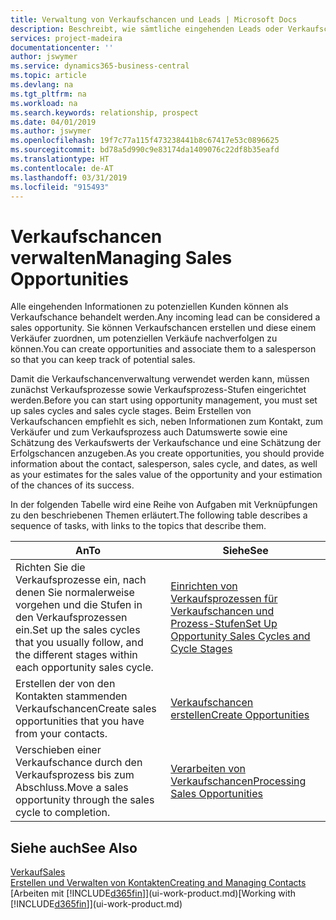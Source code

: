 ```yaml
---
title: Verwaltung von Verkaufschancen und Leads | Microsoft Docs
description: Beschreibt, wie sämtliche eingehenden Leads oder Verkaufschancen in Business Central verwaltet werden und verknüpft die Verkaufschance mit einem Vertriebsmitarbeiter, um die potenziellen Verkäufe nachverfolgen zu können.
services: project-madeira
documentationcenter: ''
author: jswymer
ms.service: dynamics365-business-central
ms.topic: article
ms.devlang: na
ms.tgt_pltfrm: na
ms.workload: na
ms.search.keywords: relationship, prospect
ms.date: 04/01/2019
ms.author: jswymer
ms.openlocfilehash: 19f7c77a115f473238441b8c67417e53c0896625
ms.sourcegitcommit: bd78a5d990c9e83174da1409076c22df8b35eafd
ms.translationtype: HT
ms.contentlocale: de-AT
ms.lasthandoff: 03/31/2019
ms.locfileid: "915493"
---
```

# <a name="managing-sales-opportunities"></a><span data-ttu-id="9d76e-103">Verkaufschancen verwalten</span><span class="sxs-lookup"><span data-stu-id="9d76e-103">Managing Sales Opportunities</span></span>
<span data-ttu-id="9d76e-104">Alle eingehenden Informationen zu potenziellen Kunden können als Verkaufschance behandelt werden.</span><span class="sxs-lookup"><span data-stu-id="9d76e-104">Any incoming lead can be considered a sales opportunity.</span></span> <span data-ttu-id="9d76e-105">Sie können Verkaufschancen erstellen und diese einem Verkäufer zuordnen, um potenziellen Verkäufe nachverfolgen zu können.</span><span class="sxs-lookup"><span data-stu-id="9d76e-105">You can create opportunities and associate them to a salesperson so that you can keep track of potential sales.</span></span>

<span data-ttu-id="9d76e-106">Damit die Verkaufschancenverwaltung verwendet werden kann, müssen zunächst Verkaufsprozesse sowie Verkaufsprozess-Stufen eingerichtet werden.</span><span class="sxs-lookup"><span data-stu-id="9d76e-106">Before you can start using opportunity management, you must set up sales cycles and sales cycle stages.</span></span> <span data-ttu-id="9d76e-107">Beim Erstellen von Verkaufschancen empfiehlt es sich, neben Informationen zum Kontakt, zum Verkäufer und zum Verkaufsprozess auch Datumswerte sowie eine Schätzung des Verkaufswerts der Verkaufschance und eine Schätzung der Erfolgschancen anzugeben.</span><span class="sxs-lookup"><span data-stu-id="9d76e-107">As you create opportunities, you should provide information about the contact, salesperson, sales cycle, and dates, as well as your estimates for the sales value of the opportunity and your estimation of the chances of its success.</span></span>

<span data-ttu-id="9d76e-108">In der folgenden Tabelle wird eine Reihe von Aufgaben mit Verknüpfungen zu den beschriebenen Themen erläutert.</span><span class="sxs-lookup"><span data-stu-id="9d76e-108">The following table describes a sequence of tasks, with links to the topics that describe them.</span></span>

| <span data-ttu-id="9d76e-109">An</span><span class="sxs-lookup"><span data-stu-id="9d76e-109">To</span></span> | <span data-ttu-id="9d76e-110">Siehe</span><span class="sxs-lookup"><span data-stu-id="9d76e-110">See</span></span> |
| --- | --- |
| <span data-ttu-id="9d76e-111">Richten Sie die Verkaufsprozesse ein, nach denen Sie normalerweise vorgehen und die Stufen in den Verkaufsprozessen ein.</span><span class="sxs-lookup"><span data-stu-id="9d76e-111">Set up the sales cycles that you usually follow, and the different stages within each opportunity sales cycle.</span></span> |[<span data-ttu-id="9d76e-112">Einrichten von Verkaufsprozessen für Verkaufschancen und Prozess-Stufen</span><span class="sxs-lookup"><span data-stu-id="9d76e-112">Set Up Opportunity Sales Cycles and Cycle Stages</span></span>](marketing-how-setup-opportunity-sales-cycles-stages.md) |
| <span data-ttu-id="9d76e-113">Erstellen der von den Kontakten stammenden Verkaufschancen</span><span class="sxs-lookup"><span data-stu-id="9d76e-113">Create sales opportunities that you have from your contacts.</span></span> |[<span data-ttu-id="9d76e-114">Verkaufschancen erstellen</span><span class="sxs-lookup"><span data-stu-id="9d76e-114">Create Opportunities</span></span>](marketing-how-create-opportunities.md) |
| <span data-ttu-id="9d76e-115">Verschieben einer Verkaufschance durch den Verkaufsprozess bis zum Abschluss.</span><span class="sxs-lookup"><span data-stu-id="9d76e-115">Move a sales opportunity through the sales cycle to completion.</span></span> |[<span data-ttu-id="9d76e-116">Verarbeiten von Verkaufschancen</span><span class="sxs-lookup"><span data-stu-id="9d76e-116">Processing Sales Opportunities</span></span>](marketing-processing-sales-opportunities.md) |

## <a name="see-also"></a><span data-ttu-id="9d76e-117">Siehe auch</span><span class="sxs-lookup"><span data-stu-id="9d76e-117">See Also</span></span>
[<span data-ttu-id="9d76e-118">Verkauf</span><span class="sxs-lookup"><span data-stu-id="9d76e-118">Sales</span></span>](sales-manage-sales.md)  
[<span data-ttu-id="9d76e-119">Erstellen und Verwalten von Kontakten</span><span class="sxs-lookup"><span data-stu-id="9d76e-119">Creating and Managing Contacts</span></span>](marketing-contacts.md)  
<span data-ttu-id="9d76e-120">[Arbeiten mit [!INCLUDE[d365fin](includes/d365fin_md.md)]](ui-work-product.md)</span><span class="sxs-lookup"><span data-stu-id="9d76e-120">[Working with [!INCLUDE[d365fin](includes/d365fin_md.md)]](ui-work-product.md)</span></span>
